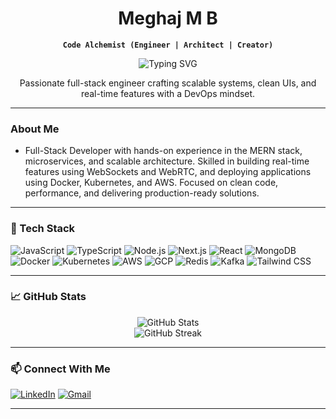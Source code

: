 <h1 align="center">Meghaj M B</h1>

<p align="center"><strong><code>Code Alchemist (Engineer | Architect | Creator)</code></strong></p>

<p align="center">
  <img src="https://readme-typing-svg.herokuapp.com?center=true&vCenter=true&width=500&lines=Full-Stack+Developer;DevOps+Enthusiast;Building+Scalable+Web+Apps;Always+Learning+New+Things" alt="Typing SVG" />
</p>

<p align="center">
  Passionate full-stack engineer crafting scalable systems, clean UIs, and real-time features with a DevOps mindset.
</p>

---

###  About Me

- Full-Stack Developer with hands-on experience in the MERN stack, microservices, and scalable architecture. Skilled in building real-time features using WebSockets and WebRTC, and deploying applications using Docker, Kubernetes, and AWS. Focused on clean code, performance, and delivering production-ready solutions.

---

### 🧰 Tech Stack

![JavaScript](https://img.shields.io/badge/-JavaScript-black?style=flat-square&logo=javascript)
![TypeScript](https://img.shields.io/badge/-TypeScript-007acc?style=flat-square&logo=typescript)
![Node.js](https://img.shields.io/badge/-Node.js-green?style=flat-square&logo=node.js)
![Next.js](https://img.shields.io/badge/-Next.js-black?style=flat-square&logo=next.js)
![React](https://img.shields.io/badge/-React-blue?style=flat-square&logo=react)
![MongoDB](https://img.shields.io/badge/-MongoDB-4ea94b?style=flat-square&logo=mongodb)
![Docker](https://img.shields.io/badge/-Docker-2496ED?style=flat-square&logo=docker)
![Kubernetes](https://img.shields.io/badge/-Kubernetes-326ce5?style=flat-square&logo=kubernetes)
![AWS](https://img.shields.io/badge/-AWS-orange?style=flat-square&logo=amazonaws)
![GCP](https://img.shields.io/badge/-GCP-blue?style=flat-square&logo=googlecloud)
![Redis](https://img.shields.io/badge/-Redis-red?style=flat-square&logo=redis)
![Kafka](https://img.shields.io/badge/-Kafka-000000?style=flat-square&logo=apachekafka)
![Tailwind CSS](https://img.shields.io/badge/-Tailwind_CSS-38B2AC?style=flat-square&logo=tailwind-css)

---

### 📈 GitHub Stats

<p align="center">
  <img src="https://github-readme-stats.vercel.app/api?username=meghajmb&show_icons=true&theme=radical" alt="GitHub Stats" />
  <br />
  <img src="https://github-readme-streak-stats.herokuapp.com?user=meghajmb&theme=radical" alt="GitHub Streak" />
</p>

---

### 📫 Connect With Me

[![LinkedIn](https://img.shields.io/badge/-LinkedIn-blue?style=flat-square&logo=linkedin)](https://www.linkedin.com/in/meghaj-mb)
[![Gmail](https://img.shields.io/badge/-meghajmb@gmail.com-c14438?style=flat-square&logo=gmail&logoColor=white)](mailto:meghajmb2001@gmail.com)

---
